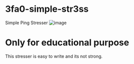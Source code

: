 # 3fa0-simple-str3ss
Simple Ping Stresser
![image](https://user-images.githubusercontent.com/98951386/175296159-b9d49073-ac0b-46ae-913f-02e7016b3560.png)
# Only for educational purpose
This stresser is easy to write and its not strong.
